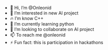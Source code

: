- 👋 Hi, I’m @Onleonid
- 👀 I’m interested in new AI project
- 🔥 I’m know C++
- 🌱 I’m currently learning python 
- 💞️ I’m looking to collaborate on AI project
- 📫 To reach me @onleonid
- ⚡ Fun fact: this is participation in hackathons
<!---
Onleonid/Onleonid is a ✨ special ✨ repository because its `README.md` (this file) appears on your GitHub profile.
You can click the Preview link to take a look at your changes.
--->
